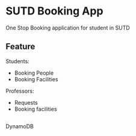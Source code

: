 # SUTD Booking App

One Stop Booking application for student in SUTD

## Feature

Students:
- Booking People
- Booking Facilities

Professors:
- Requests
- Booking facilities

## 

DynamoDB
